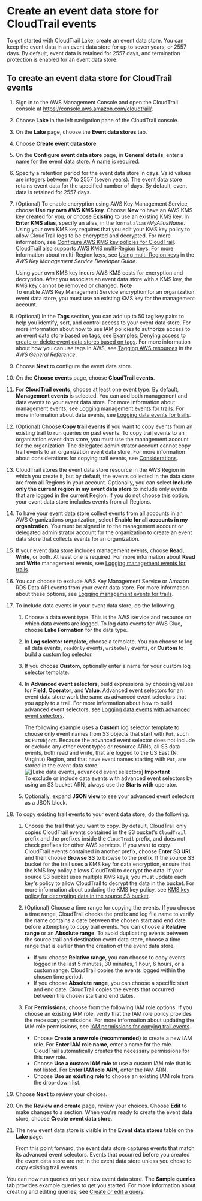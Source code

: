 # Create an event data store for CloudTrail events<a name="query-event-data-store-cloudtrail"></a>

To get started with CloudTrail Lake, create an event data store\. You can keep the event data in an event data store for up to seven years, or 2557 days\. By default, event data is retained for 2557 days, and termination protection is enabled for an event data store\.

## To create an event data store for CloudTrail events<a name="query-event-data-store-cloudtrail-procedure"></a>

1. Sign in to the AWS Management Console and open the CloudTrail console at [https://console\.aws\.amazon\.com/cloudtrail/](https://console.aws.amazon.com/cloudtrail/)\.

1. Choose **Lake** in the left navigation pane of the CloudTrail console\.

1. On the **Lake** page, choose the **Event data stores** tab\.

1. Choose **Create event data store**\.

1. On the **Configure event data store** page, in **General details**, enter a name for the event data store\. A name is required\.

1. Specify a retention period for the event data store in days\. Valid values are integers between 7 to 2557 \(seven years\)\. The event data store retains event data for the specified number of days\. By default, event data is retained for 2557 days\.

1. \(Optional\) To enable encryption using AWS Key Management Service, choose **Use my own AWS KMS key**\. Choose **New** to have an AWS KMS key created for you, or choose **Existing** to use an existing KMS key\. In **Enter KMS alias**, specify an alias, in the format `alias/`*MyAliasName*\. Using your own KMS key requires that you edit your KMS key policy to allow CloudTrail logs to be encrypted and decrypted\. For more information, see [Configure AWS KMS key policies for CloudTrail](create-kms-key-policy-for-cloudtrail.md)\. CloudTrail also supports AWS KMS multi\-Region keys\. For more information about multi\-Region keys, see [Using multi\-Region keys](https://docs.aws.amazon.com/kms/latest/developerguide/multi-region-keys-overview.html) in the *AWS Key Management Service Developer Guide*\.

   Using your own KMS key incurs AWS KMS costs for encryption and decryption\. After you associate an event data store with a KMS key, the KMS key cannot be removed or changed\.
**Note**  
To enable AWS Key Management Service encryption for an organization event data store, you must use an existing KMS key for the management account\.

1. \(Optional\) In the **Tags** section, you can add up to 50 tag key pairs to help you identify, sort, and control access to your event data store\. For more information about how to use IAM policies to authorize access to an event data store based on tags, see [Examples: Denying access to create or delete event data stores based on tags](security_iam_id-based-policy-examples.md#security_iam_id-based-policy-examples-eds-tags)\. For more information about how you can use tags in AWS, see [Tagging AWS resources](https://docs.aws.amazon.com/general/latest/gr/aws_tagging.html) in the *AWS General Reference*\.

1.  Choose **Next** to configure the event data store\. 

1.  On the **Choose events** page, choose **CloudTrail events**\. 

1. For **CloudTrail events**, choose at least one event type\. By default, **Management events** is selected\. You can add both management and data events to your event data store\. For more information about management events, see [Logging management events for trails](https://docs.aws.amazon.com/awscloudtrail/latest/userguide/logging-management-events-with-cloudtrail.html)\. For more information about data events, see [Logging data events for trails](https://docs.aws.amazon.com/awscloudtrail/latest/userguide/logging-data-events-with-cloudtrail.html)\.

1. \(Optional\) Choose **Copy trail events** if you want to copy events from an existing trail to run queries on past events\. To copy trail events to an organization event data store, you must use the management account for the organization\. The delegated administrator account cannot copy trail events to an organization event data store\. For more information about considerations for copying trail events, see [Considerations](cloudtrail-copy-trail-to-lake-eds.md#cloudtrail-trail-copy-considerations-lake)\.

1. CloudTrail stores the event data store resource in the AWS Region in which you create it, but by default, the events collected in the data store are from all Regions in your account\. Optionally, you can select **Include only the current region in my event data store** to include only events that are logged in the current Region\. If you do not choose this option, your event data store includes events from all Regions\.

1. To have your event data store collect events from all accounts in an AWS Organizations organization, select **Enable for all accounts in my organization**\. You must be signed in to the management account or delegated administrator account for the organization to create an event data store that collects events for an organization\.

1. If your event data store includes management events, choose **Read**, **Write**, or both\. At least one is required\. For more information about **Read** and **Write** management events, see [Logging management events for trails](https://docs.aws.amazon.com/awscloudtrail/latest/userguide/logging-management-events-with-cloudtrail.html)\.

1. You can choose to exclude AWS Key Management Service or Amazon RDS Data API events from your event data store\. For more information about these options, see [Logging management events for trails](https://docs.aws.amazon.com/awscloudtrail/latest/userguide/logging-management-events-with-cloudtrail.html)\.

1. To include data events in your event data store, do the following\.

   1. Choose a data event type\. This is the AWS service and resource on which data events are logged\. To log data events for AWS Glue, choose **Lake Formation** for the data type\.

   1. In **Log selector template**, choose a template\. You can choose to log all data events, `readOnly` events, `writeOnly` events, or **Custom** to build a custom log selector\.

   1. If you choose **Custom**, optionally enter a name for your custom log selector template\.

   1. In **Advanced event selectors**, build expressions by choosing values for **Field**, **Operator**, and **Value**\. Advanced event selectors for an event data store work the same as advanced event selectors that you apply to a trail\. For more information about how to build advanced event selectors, see [Logging data events with advanced event selectors](logging-data-events-with-cloudtrail.md#creating-data-event-selectors-advanced)\.

      The following example uses a **Custom** log selector template to choose only event names from S3 objects that start with `Put`, such as `PutObject`\. Because the advanced event selector does not include or exclude any other event types or resource ARNs, all S3 data events, both read and write, that are logged to the US East \(N\. Virginia\) Region, and that have event names starting with `Put`, are stored in the event data store\.  
![\[Lake data events, advanced event selectors\]](http://docs.aws.amazon.com/awscloudtrail/latest/userguide/images/query-data-events.png)
**Important**  
To exclude or include data events with advanced event selectors by using an S3 bucket ARN, always use the **Starts with** operator\.

   1. Optionally, expand **JSON view** to see your advanced event selectors as a JSON block\.

1. To copy existing trail events to your event data store, do the following\.

   1. Choose the trail that you want to copy\. By default, CloudTrail only copies CloudTrail events contained in the S3 bucket's `CloudTrail` prefix and the prefixes inside the `CloudTrail` prefix, and does not check prefixes for other AWS services\. If you want to copy CloudTrail events contained in another prefix, choose **Enter S3 URI**, and then choose **Browse S3** to browse to the prefix\. If the source S3 bucket for the trail uses a KMS key for data encryption, ensure that the KMS key policy allows CloudTrail to decrypt the data\. If your source S3 bucket uses multiple KMS keys, you must update each key's policy to allow CloudTrail to decrypt the data in the bucket\. For more information about updating the KMS key policy, see [KMS key policy for decrypting data in the source S3 bucket](cloudtrail-copy-trail-to-lake-eds.md#copy-trail-events-permissions-kms)\.

   1. \(Optional\) Choose a time range for copying the events\. If you choose a time range, CloudTrail checks the prefix and log file name to verify the name contains a date between the chosen start and end date before attempting to copy trail events\. You can choose a **Relative range** or an **Absolute range**\. To avoid duplicating events between the source trail and destination event data store, choose a time range that is earlier than the creation of the event data store\.
      + If you choose **Relative range**, you can choose to copy events logged in the last 5 minutes, 30 minutes, 1 hour, 6 hours, or a custom range\. CloudTrail copies the events logged within the chosen time period\.
      + If you choose **Absolute range**, you can choose a specific start and end date\. CloudTrail copies the events that occurred between the chosen start and end dates\.

   1. For **Permissions**, choose from the following IAM role options\. If you choose an existing IAM role, verify that the IAM role policy provides the necessary permissions\. For more information about updating the IAM role permissions, see [IAM permissions for copying trail events](cloudtrail-copy-trail-to-lake-eds.md#copy-trail-events-permissions-iam)\.
      + Choose **Create a new role \(recommended\)** to create a new IAM role\. For **Enter IAM role name**, enter a name for the role\. CloudTrail automatically creates the necessary permissions for this new role\.
      + Choose **Use a custom IAM role** to use a custom IAM role that is not listed\. For **Enter IAM role ARN**, enter the IAM ARN\.
      + Choose **Use an existing role** to choose an existing IAM role from the drop\-down list\.

1. Choose **Next** to review your choices\.

1. On the **Review and create** page, review your choices\. Choose **Edit** to make changes to a section\. When you're ready to create the event data store, choose **Create event data store**\.

1. The new event data store is visible in the **Event data stores** table on the **Lake** page\.

   From this point forward, the event data store captures events that match its advanced event selectors\. Events that occurred before you created the event data store are not in the event data store unless you chose to copy existing trail events\.

You can now run queries on your new event data store\. The **Sample queries** tab provides example queries to get you started\. For more information about creating and editing queries, see [Create or edit a query](query-create-edit-query.md)\.